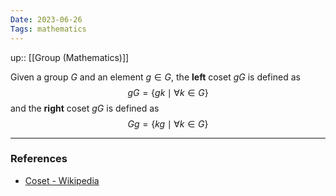 ```yaml
---
Date: 2023-06-26
Tags: mathematics
---
```

up:: [[Group (Mathematics)]]

Given a group $G$ and an element $g \in G$, the **left** coset $gG$ is defined as
$$gG = \{gk \mid \forall k \in G\}$$
and the **right** coset $gG$ is defined as 
$$Gg = \{kg \mid \forall k \in G\}$$


---
### References
- [Coset - Wikipedia](https://en.wikipedia.org/wiki/Coset)
